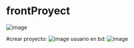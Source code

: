# frontProyect
![image](https://user-images.githubusercontent.com/58589175/180501958-874e1838-b5a2-4dc2-8869-1593aab395de.png)

#crear proyecto:
![image](https://user-images.githubusercontent.com/58589175/180501731-37fd2e20-af1c-4887-b35b-384c02798010.png)
usuario en bd:
![image](https://user-images.githubusercontent.com/58589175/180501801-f23984bb-c052-4b2a-a0fa-bf5ca22478a4.png)
